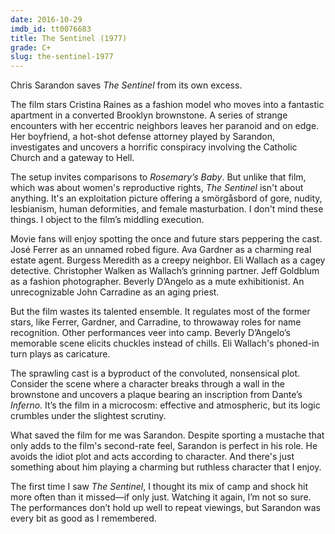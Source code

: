 ```yaml
---
date: 2016-10-29
imdb_id: tt0076683
title: The Sentinel (1977)
grade: C+
slug: the-sentinel-1977
---
```


Chris Sarandon saves _The Sentinel_ from its own excess.

The film stars Cristina Raines as a fashion model who moves into a fantastic apartment in a converted Brooklyn brownstone. A series of strange encounters with her eccentric neighbors leaves her paranoid and on edge. Her boyfriend, a hot-shot defense attorney played by Sarandon, investigates and uncovers a horrific conspiracy involving the Catholic Church and a gateway to Hell.

The setup invites comparisons to <span data-imdb-id="tt0063522">_Rosemary’s Baby_</span>. But unlike that film, which was about women's reproductive rights, _The Sentinel_ isn't about anything. It's an exploitation picture offering a smörgåsbord of gore, nudity, lesbianism, human deformities, and female masturbation. I don't mind these things. I object to the film’s middling execution.

Movie fans will enjoy spotting the once and future stars peppering the cast. José Ferrer as an unnamed robed figure. Ava Gardner as a charming real estate agent. Burgess Meredith as a creepy neighbor. Eli Wallach as a cagey detective. Christopher Walken as Wallach’s grinning partner. Jeff Goldblum as a fashion photographer. Beverly D’Angelo as a mute exhibitionist. An unrecognizable John Carradine as an aging priest.

But the film wastes its talented ensemble. It regulates most of the former stars, like Ferrer, Gardner, and Carradine, to throwaway roles for name recognition. Other performances veer into camp. Beverly D’Angelo’s memorable scene elicits chuckles instead of chills. Eli Wallach's phoned-in turn plays as caricature.

The sprawling cast is a byproduct of the convoluted, nonsensical plot. Consider the scene where a character breaks through a wall in the brownstone and uncovers a plaque bearing an inscription from Dante’s _Inferno_. It’s the film in a microcosm: effective and atmospheric, but its logic crumbles under the slightest scrutiny.

What saved the film for me was Sarandon. Despite sporting a mustache that only adds to the film's second-rate feel, Sarandon is perfect in his role. He avoids the idiot plot and acts according to character. And there's just something about him playing a charming but ruthless character that I enjoy.

The first time I saw _The Sentinel_, I thought its mix of camp and shock hit more often than it missed—if only just. Watching it again, I’m not so sure. The performances don’t hold up well to repeat viewings, but Sarandon was every bit as good as I remembered.
